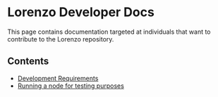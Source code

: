 # Lorenzo Developer Docs

This page contains documentation targeted at individuals that want to contribute to the Lorenzo repository.

## Contents

- [Development Requirements](./dev-reqs.md)
- [Running a node for testing purposes](./run-node.md)

